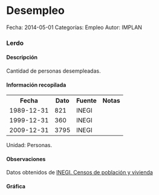 Desempleo
=====

Fecha: 2014-05-01
Categorías: Empleo
Autor: IMPLAN

### Lerdo

#### Descripción

Cantidad de personas desempleadas.

#### Información recopilada

<table class="table table-hover table-bordered">
  <tr><th>Fecha</th><th>Dato</th><th>Fuente</th><th>Notas</th></tr>
  <tr><td>1989-12-31</td><td>821</td><td>INEGI</td><td></td></tr>
  <tr><td>1999-12-31</td><td>360</td><td>INEGI</td><td></td></tr>
  <tr><td>2009-12-31</td><td>3795</td><td>INEGI</td><td></td></tr>
</table>

Unidad: Personas.

#### Observaciones

Datos obtenidos de [INEGI. Censos de población y vivienda](http://www.inegi.org.mx/sistemas/consulta_resultados/iter2010.aspx?c=27329&s=est)

#### Gráfica

<div id="Morrisivldkwfz" class="grafica"></div>
  <!-- JAVASCRIPT DE LA GRAFICA EN Morrisivldkwfz -->
  <script>
  new Morris.Bar({
    element: 'Morrisivldkwfz',
    data: [
      { fecha: '1989-12-31', dato: 821 },
      { fecha: '1999-12-31', dato: 360 },
      { fecha: '2009-12-31', dato: 3795 }
    ],
    xkey: 'fecha',
    ykeys: ['dato'],
    labels: ['Dato']
  });
  </script>
